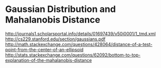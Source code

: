 # Gaussian Distribution and Mahalanobis Distance

http://journals1.scholarsportal.info/details/01697439/v50i0001/1_tmd.xml
http://cs229.stanford.edu/section/gaussians.pdf
http://math.stackexchange.com/questions/428064/distance-of-a-test-point-from-the-center-of-an-ellipsoid
http://stats.stackexchange.com/questions/62092/bottom-to-top-explanation-of-the-mahalanobis-distance
